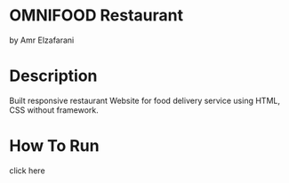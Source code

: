 # OMNIFOOD Restaurant

by Amr Elzafarani

# Description

Built responsive restaurant Website for food delivery service using HTML, CSS without framework.

# How To Run

click here